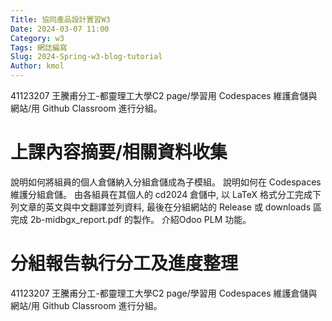 ```yaml
---
Title: 協同產品設計實習W3
Date: 2024-03-07 11:00
Category: w3
Tags: 網誌編寫
Slug: 2024-Spring-w3-blog-tutorial
Author: kmol
---
```


41123207 王騰甫分工-都靈理工大學C2 page/學習用 Codespaces 維護倉儲與網站/用 Github Classroom 進行分組。

<!-- PELICAN_END_SUMMARY -->

# 上課內容摘要/相關資料收集
說明如何將組員的個人倉儲納入分組倉儲成為子模組。
說明如何在 Codespaces 維護分組倉儲。
由各組員在其個人的 cd2024 倉儲中, 以 LaTeX 格式分工完成下列文章的英文與中文翻譯並列資料, 最後在分組網站的 Release 或 downloads 區完成 2b-midbgx_report.pdf 的製作。
介紹Odoo PLM 功能。

# 分組報告執行分工及進度整理
41123207 王騰甫分工-都靈理工大學C2 page/學習用 Codespaces 維護倉儲與網站/用 Github Classroom 進行分組。